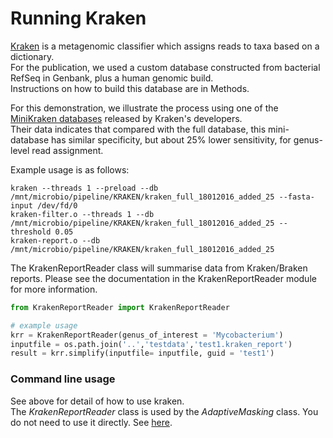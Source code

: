 # Running Kraken

[Kraken](https://ccb.jhu.edu/software/kraken/) is a metagenomic classifier which assigns reads to taxa based on a dictionary.  
For the publication, we used a custom database constructed from bacterial RefSeq in Genbank, plus a  human genomic build.  
Instructions on how to build this database are in Methods.

For this demonstration, we illustrate the process using one of the [MiniKraken databases](https://ccb.jhu.edu/software/kraken/dl/minikraken_20171101_4GB_dustmasked.tgz) released by Kraken's developers.  
Their data indicates that compared with the full database, this mini-database has similar specificity, but about 25% lower sensitivity, for genus-level read assignment.

Example usage is as follows:

```
kraken --threads 1 --preload --db /mnt/microbio/pipeline/KRAKEN/kraken_full_18012016_added_25 --fasta-input /dev/fd/0
kraken-filter.o --threads 1 --db /mnt/microbio/pipeline/KRAKEN/kraken_full_18012016_added_25 --threshold 0.05
kraken-report.o --db /mnt/microbio/pipeline/KRAKEN/kraken_full_18012016_added_25
```

The KrakenReportReader class will summarise data from Kraken/Braken reports.
Please see the documentation in the KrakenReportReader module for more information.

```python
from KrakenReportReader import KrakenReportReader

# example usage
krr = KrakenReportReader(genus_of_interest = 'Mycobacterium')
inputfile = os.path.join('..','testdata','test1.kraken_report')
result = krr.simplify(inputfile= inputfile, guid = 'test1')


```

### Command line usage
See above for detail of how to use kraken.  
The *KrakenReportReader* class is used by the *AdaptiveMasking* class.  You do not need to use it directly. See [here](model_maf.md).
